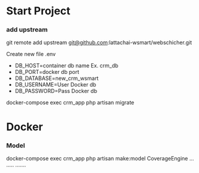 # Start Project
 ### add upstream
 git remote add upstream git@github.com:lattachai-wsmart/webschicher.git

Create new file .env

- DB_HOST=container db name Ex. crm_db
- DB_PORT=docker db port
- DB_DATABASE=new_crm_wsmart
- DB_USERNAME=User Docker db
- DB_PASSWORD=Pass Docker db


docker-compose exec crm_app php artisan migrate

# Docker

### Model

docker-compose exec crm_app php artisan make:model CoverageEngine
...
.....
.......